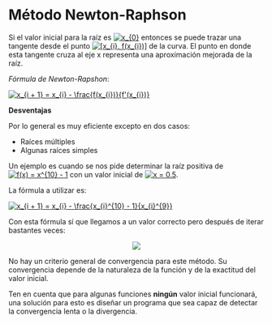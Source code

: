<h1>Método Newton-Raphson</h1>

Si el valor inicial para la raíz es <a href="https://www.codecogs.com/eqnedit.php?latex=x_{0}" target="_blank"><img src="https://latex.codecogs.com/gif.latex?x_{0}" title="x_{0}" /></a> entonces se puede trazar una tangente desde el punto <a href="https://www.codecogs.com/eqnedit.php?latex=[x_{i},&space;f(x_{i})]" target="_blank"><img src="https://latex.codecogs.com/gif.latex?[x_{i},&space;f(x_{i})]" title="[x_{i}, f(x_{i})]" /></a> de la curva. El punto en donde esta tangente cruza al eje x representa una aproximación mejorada de la raíz.

<i>Fórmula de Newton-Rapshon</i>:

<a href="https://www.codecogs.com/eqnedit.php?latex=x_{i&space;&plus;&space;1}&space;=&space;x_{i}&space;-&space;\frac{f(x_{i})}{f'(x_{i})}" target="_blank"><img src="https://latex.codecogs.com/gif.latex?x_{i&space;&plus;&space;1}&space;=&space;x_{i}&space;-&space;\frac{f(x_{i})}{f'(x_{i})}" title="x_{i + 1} = x_{i} - \frac{f(x_{i})}{f'(x_{i})}" /></a>

<b>Desventajas</b>

Por lo general es muy eficiente excepto en dos casos:
<ul>
    <li>Raíces múltiples</li>
    <li>Algunas raíces simples</li>
</ul>

Un ejemplo es cuando se nos pide determinar la raíz positiva de <a href="https://www.codecogs.com/eqnedit.php?latex=f(x)&space;=&space;x^{10}&space;-&space;1" target="_blank"><img src="https://latex.codecogs.com/gif.latex?f(x)&space;=&space;x^{10}&space;-&space;1" title="f(x) = x^{10} - 1" /></a> con un valor inicial de <a href="https://www.codecogs.com/eqnedit.php?latex=x&space;=&space;0.5" target="_blank"><img src="https://latex.codecogs.com/gif.latex?x&space;=&space;0.5" title="x = 0.5" /></a>.

La fórmula a utilizar es:

<a href="https://www.codecogs.com/eqnedit.php?latex=x_{i&space;&plus;&space;1}&space;=&space;x_{i}&space;-&space;\frac{x_{i}^{10}&space;-&space;1}{x_{i}^{9}}" target="_blank"><img src="https://latex.codecogs.com/gif.latex?x_{i&space;&plus;&space;1}&space;=&space;x_{i}&space;-&space;\frac{x_{i}^{10}&space;-&space;1}{x_{i}^{9}}" title="x_{i + 1} = x_{i} - \frac{x_{i}^{10} - 1}{x_{i}^{9}}" /></a>

Con esta fórmula sí que llegamos a un valor correcto pero después de iterar bastantes veces:

<div align="center">
    <img src=https://image.ibb.co/hssXKe/Captura.png>
</div>

No hay un criterio general de convergencia para este método. Su convergencia depende de la naturaleza de la función y de la exactitud del valor inicial.

Ten en cuenta que para algunas funciones <b>ningún</b> valor inicial funcionará, una solución para esto es diseñar un programa que sea capaz de detectar la convergencia lenta o la divergencia.
